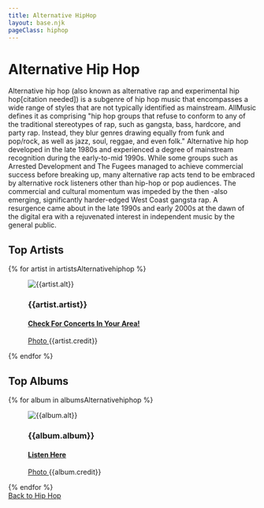 ```yaml
---
title: Alternative HipHop
layout: base.njk
pageClass: hiphop
---
```

<h1 class="subgenre-title"> Alternative Hip Hop<!-- sub genre name--></h1>

<p class="summary">Alternative hip hop (also known as alternative rap and experimental hip hop[citation needed]) is a subgenre of hip hop music that encompasses a wide range of styles that are not typically identified as mainstream. AllMusic defines it as comprising "hip hop groups that refuse to conform to any of the traditional stereotypes of rap, such as gangsta, bass, hardcore, and party rap. Instead, they blur genres drawing equally from funk and pop/rock, as well as jazz, soul, reggae, and even folk." Alternative hip hop developed in the late 1980s and experienced a degree of mainstream recognition during the early-to-mid 1990s. While some groups such as Arrested Development and The Fugees managed to achieve commercial success before breaking up, many alternative rap acts tend to be embraced by alternative rock listeners other than hip-hop or pop audiences. The commercial and cultural momentum was impeded by the then  -also emerging, significantly harder-edged West Coast gangsta rap. A resurgence came about in the late 1990s and early 2000s at the dawn of the digital era with a rejuvenated interest in independent music by the general public. <!-- subgenre summary--></p>

<!-- top album and artist section-->

<section class="top">
    <h2>Top Artists</h2>
    <div class="artist">
        {% for artist in artistsAlternativehiphop %}
        <figure>
            <img src="{{artist.src}}" alt="{{artist.alt}}">
            <figcaption>
                <h3>{{artist.artist}}</h3>
                <h4><a href="{{artist.ticketmaster}}"> Check For Concerts In Your Area! </a></h4>
                <p><a href="{{artist.creditLink}}">Photo </a>{{artist.credit}}</p>
            </figcaption>
            </figure>
        {% endfor %}
    </div>
    </section>

<section class="top">
<h2>Top Albums</h2>
<div class="albums">
    {% for album in albumsAlternativehiphop %}
    <figure>
        <img src="{{album.src}}" alt="{{album.alt}}">
        <figcaption>
            <h3>{{album.album}}</h3>
            <h4><a href="{{album.spotify}}"> Listen Here </a></h4>
            <p><a href="{{album.creditLink}}">Photo </a>{{album.credit}}</p>
        </figcaption>
        </figure>
    {% endfor %}
</div>
</section>
<section class="back"><a href="/hiphop">Back to Hip Hop</a></section>
<!-- suggestion section, still figuring out how to format this using the bubble diagram from the wireframe-->